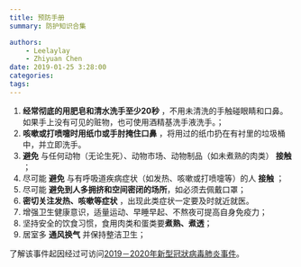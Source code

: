 ```yaml
---
title: 预防手册
summary: 防护知识合集

authors:
    - Leelaylay
    - Zhiyuan Chen
date: 2019-01-25 3:28:00
categories: 
tags:
---
```


1. **经常彻底的用肥皂和清水洗手至少20秒** ，不用未清洗的手触碰眼睛和口鼻。如果手上没有可见的赃物，也可使用酒精基洗手液洗手。；
2. **咳嗽或打喷嚏时用纸巾或手肘掩住口鼻** ，将用过的纸巾扔在有衬里的垃圾桶中，并立即洗手。
3. **避免** 与任何动物（无论生死）、动物市场、动物制品（如未煮熟的肉类） **接触** ；
4. 尽可能 **避免** 与有呼吸道疾病症状（如发热、咳嗽或打喷嚏等）的人 **接触** ；
5. 尽可能 **避免到人多拥挤和空间密闭的场所**，如必须去佩戴口罩；
6. **密切关注发热、咳嗽等症状** ，出现此类症状一定要及时就近就医。
7. 增强卫生健康意识，适量运动、早睡早起、不熬夜可提高自身免疫力；
8. 坚持安全的饮食习惯，食用肉类和蛋类要**煮熟、煮透**；
9. 居室多 **通风换气** 并保持整洁卫生；

了解该事件起因经过可访问[2019－2020年新型冠狀病毒肺炎事件](https://zh.wikipedia.org/wiki/2019－2020年新型冠狀病毒肺炎事件)。
